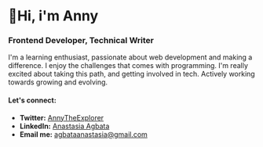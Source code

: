 # 👋Hi, i'm Anny
### Frontend Developer, Technical Writer

I'm a learning enthusiast, passionate about web development and making a difference. I enjoy the challenges that comes with programming. I'm really excited about taking this path, and getting involved in tech. Actively working towards growing and evolving.

#### Let's connect:
- **Twitter:** [AnnyTheExplorer](https://twitter.com/AnnyTheExplorer)
- **LinkedIn:** [Anastasia Agbata](https://www.linkedin.com/in/anastasia-agbata/)
- **Email me:** agbataanastasia@gmail.com
